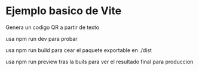 # Ejemplo basico de Vite 
Genera un codigo QR a partir de texto

usa npm run dev para probar

usa npm run build para cear el paquete exportable en ./dist

usa npm run preview tras la buils para ver el resultado final para produccion